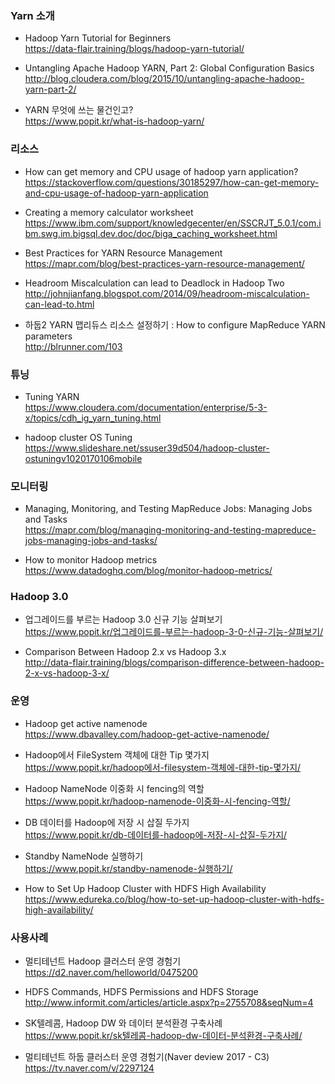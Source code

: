 ### Yarn 소개

* Hadoop Yarn Tutorial for Beginners </br>
https://data-flair.training/blogs/hadoop-yarn-tutorial/ </br>

* Untangling Apache Hadoop YARN, Part 2: Global Configuration Basics </br>
http://blog.cloudera.com/blog/2015/10/untangling-apache-hadoop-yarn-part-2/ </br>

* YARN 무엇에 쓰는 물건인고? </br>
https://www.popit.kr/what-is-hadoop-yarn/ </br>

### 리소스

* How can get memory and CPU usage of hadoop yarn application? </br>
https://stackoverflow.com/questions/30185297/how-can-get-memory-and-cpu-usage-of-hadoop-yarn-application </br>

* Creating a memory calculator worksheet </br>
https://www.ibm.com/support/knowledgecenter/en/SSCRJT_5.0.1/com.ibm.swg.im.bigsql.dev.doc/doc/biga_caching_worksheet.html </br>

* Best Practices for YARN Resource Management </br>
https://mapr.com/blog/best-practices-yarn-resource-management/ </br>

* Headroom Miscalculation can lead to Deadlock in Hadoop Two </br>
http://johnjianfang.blogspot.com/2014/09/headroom-miscalculation-can-lead-to.html </br>

* 하둡2 YARN 맵리듀스 리소스 설정하기 : How to configure MapReduce YARN parameters</br>
http://blrunner.com/103</br>

### 튜닝

* Tuning YARN </br>
https://www.cloudera.com/documentation/enterprise/5-3-x/topics/cdh_ig_yarn_tuning.html </br>

* hadoop cluster OS Tuning </br>
https://www.slideshare.net/ssuser39d504/hadoop-cluster-ostuningv1020170106mobile</br>

### 모니터링 

* Managing, Monitoring, and Testing MapReduce Jobs: Managing Jobs and Tasks </br>
https://mapr.com/blog/managing-monitoring-and-testing-mapreduce-jobs-managing-jobs-and-tasks/ </br>

* How to monitor Hadoop metrics </br>
https://www.datadoghq.com/blog/monitor-hadoop-metrics/ </br>

### Hadoop 3.0 

* 업그레이드를 부르는 Hadoop 3.0 신규 기능 살펴보기 </br>
https://www.popit.kr/업그레이드를-부르는-hadoop-3-0-신규-기능-살펴보기/ </br>

* Comparison Between Hadoop 2.x vs Hadoop 3.x</br>
http://data-flair.training/blogs/comparison-difference-between-hadoop-2-x-vs-hadoop-3-x/</br>

### 운영 

* Hadoop get active namenode </br>
https://www.dbavalley.com/hadoop-get-active-namenode/ </br>

* Hadoop에서 FileSystem 객체에 대한 Tip 몇가지 </br>
https://www.popit.kr/hadoop에서-filesystem-객체에-대한-tip-몇가지/ </br>

* Hadoop NameNode 이중화 시 fencing의 역할 </br>
https://www.popit.kr/hadoop-namenode-이중화-시-fencing-역할/ </br>

* DB 데이터를 Hadoop에 저장 시 삽질 두가지 </br>
https://www.popit.kr/db-데이터를-hadoop에-저장-시-삽질-두가지/ </br>

* Standby NameNode 실행하기 </br>
https://www.popit.kr/standby-namenode-실행하기/ </br>

* How to Set Up Hadoop Cluster with HDFS High Availability</br>
https://www.edureka.co/blog/how-to-set-up-hadoop-cluster-with-hdfs-high-availability/</br>

### 사용사례

* 멀티테넌트 Hadoop 클러스터 운영 경험기 </br>
https://d2.naver.com/helloworld/0475200 </br>

* HDFS Commands, HDFS Permissions and HDFS Storage </br>
http://www.informit.com/articles/article.aspx?p=2755708&seqNum=4 </br>

* SK텔레콤, Hadoop DW 와 데이터 분석환경 구축사례 </br>
https://www.popit.kr/sk텔레콤-hadoop-dw-데이터-분석환경-구축사례/ </br>

* 멀티테넌트 하둡 클러스터 운영 경험기(Naver deview 2017 - C3) </br>
https://tv.naver.com/v/2297124 </br>

